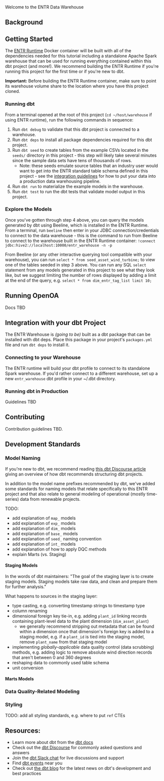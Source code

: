 Welcome to the ENTR Data Warehouse

## Background

## Getting Started

The [ENTR Runtime](https://github.com/entralliance/entr_runtime) Docker container will be built with all of the dependencies needed for this tutorial including a standalone Apache Spark warehouse that can be used for running everything contained within this dbt project (and more!). We recommend building the ENTR Runtime if you're running this project for the first time or if you're new to dbt.

**Important:** Before building the ENTR Runtime container, make sure to point its warehouse volume share to the location where you have this project cloned.

### Running dbt

From a terminal opened at the root of this project (`cd ~/host/warehouse` if using ENTR runtime), run the following commands in sequence:

1. Run `dbt debug` to validate that this dbt project is connected to a warehouse.
2. Run `dbt deps` to install all package dependencies required for this dbt project.
3. Run `dbt seed` to create tables from the example CSVs located in the `seeds/` directory in this project - this step will likely take several minutes since the sample data sets have tens of thousands of rows.
    * Note: these seeds emulate source tables that an industry user would want to get into the ENTR standard table schema defined in this project - see the [integration guidelines]() for how to put your data into a production data warehousing pipeline.
4. Run `dbt run` to materialize the example models in the warehouse.
5. Run `dbt test` to run the dbt tests that validate model output in this project.

### Explore the Models
Once you've gotten through step 4 above, you can query the models generated by dbt using Beeline, which is installed in the ENTR Runtime. From a terminal, run `beeline` then enter in your JDBC connection/credentials to connect to the data warehouse - this is the command to run from Beeline to connect to the warehouse built in the ENTR Runtime container: `!connect jdbc:hive2://localhost:10000/entr_warehouse -n -p`

From Beeline (or any other interactive querying tool compatible with your warehouse), you can run `select * from seed_asset_wind_turbine;` to view one of the tables seeded in step 3 above. You can run any SQL `select` statement from any models generated in this project to see what they look like, but we suggest limiting the number of rows displayed by adding a limit at the end of the query, e.g. `select * from dim_entr_tag_list limit 10;`

## Running OpenOA

Docs TBD

## Integration with your dbt Project

The ENTR Warehouse is *(going to be)* built as a dbt package that can be installed with dbt deps. Place this package in your project's `packages.yml` file and run `dbt deps` to install it.

### Connecting to your Warehouse

The ENTR runtime will build your dbt profile to connect to its standalone Spark warehouse. If you'd rather connect to a different warehouse, set up a new `entr_warehouse` dbt profile in your ~/.dbt directory.

### Running dbt in Production

Guidelines TBD

## Contributing

Contribution guidelines TBD.

## Development Standards

### Model Naming

If you're new to dbt, we recommend reading [this dbt Discourse article](https://discourse.getdbt.com/t/how-we-structure-our-dbt-projects/355) giving an overview of how dbt recommends structuring dbt projects.

In addition to the model name prefixes recommended by dbt, we've added some standards for naming models that relate specifically to this ENTR project and that also relate to general modeling of operational (mostly time-series) data from renewable projects.

TODO:
* add explanation of `map_` models
* add explanation of `exp_` models
* add explanation of `dim_` models
* add explanation of `base_` models
* add explanation of `seed_` naming convention
* add explanation of `int_` models
* add explanation of how to apply DQC methods
* explain Marts (vs. Staging)

#### Staging Models

In the words of dbt maintainers: "The goal of the staging layer is to create staging models. Staging models take raw data, and clean and prepare them for further analysis."

What happens to sources in the staging layer:
* type casting, e.g. converting timestamp strings to timestamp type
* column renaming
* dimensional foreign key tie-in, e.g. adding `plant_id` linking records containing plant-level data to the plant dimension (`dim_asset_plant`)
    * we generally recommend stripping out metadata that can be found within a dimension once that dimension's foreign key is added to a staging model, e.g. if a `plant_id` is tied into the staging model, remove `plant_name` from that staging model
* implementing *globally-applicable* data quality control (data scrubbing) methods, e.g. adding logic to remove absolute wind direction records that aren't between 0 and 360 degrees
* reshaping data to commonly used table schema
* unit conversion


#### Marts Models

### Data Quality-Related Modeling

### Styling

TODO: add all styling standards, e.g. where to put `ref` CTEs


## Resources:
- Learn more about dbt from the [dbt docs](https://docs.getdbt.com/docs/introduction)
- Check out the [dbt Discourse](https://discourse.getdbt.com/) for commonly asked questions and answers
- Join the [dbt Slack chat](http://slack.getdbt.com/) for live discussions and support
- Find [dbt events](https://events.getdbt.com) near you
- Check out [the dbt blog](https://blog.getdbt.com/) for the latest news on dbt's development and best practices
